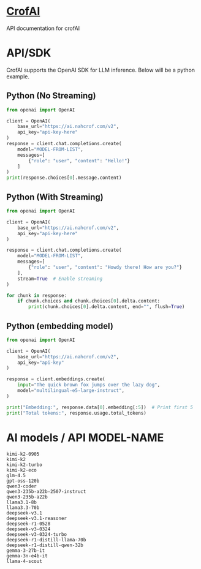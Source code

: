 # [CrofAI](https://ai.nahcrof.com/)
API documentation for crofAI
# API/SDK
CrofAI supports the OpenAI SDK for LLM inference. Below will be a python example.
## Python (No Streaming)
```python
from openai import OpenAI

client = OpenAI(
    base_url="https://ai.nahcrof.com/v2",
    api_key="api-key-here"
)
response = client.chat.completions.create(
    model="MODEL-FROM-LIST",
    messages=[
        {"role": "user", "content": "Hello!"}
    ]
)
print(response.choices[0].message.content)
```
## Python (With Streaming)
```python
from openai import OpenAI

client = OpenAI(
    base_url="https://ai.nahcrof.com/v2",
    api_key="api-key-here"
)

response = client.chat.completions.create(
    model="MODEL-FROM-LIST",
    messages=[
        {"role": "user", "content": "Howdy there! How are you?"}
    ],
    stream=True  # Enable streaming
)

for chunk in response:
    if chunk.choices and chunk.choices[0].delta.content:
        print(chunk.choices[0].delta.content, end="", flush=True)
```
## Python (embedding model)
```python
from openai import OpenAI

client = OpenAI(
    base_url="https://ai.nahcrof.com/v2",
    api_key="api-key"
)

response = client.embeddings.create(
    input="The quick brown fox jumps over the lazy dog",
    model="multilingual-e5-large-instruct",
)

print("Embedding:", response.data[0].embedding[:5])  # Print first 5
print("Total tokens:", response.usage.total_tokens)
```

# AI models / API MODEL-NAME
```
kimi-k2-0905
kimi-k2
kimi-k2-turbo
kimi-k2-eco
glm-4.5
gpt-oss-120b
qwen3-coder
qwen3-235b-a22b-2507-instruct
qwen3-235b-a22b
llama3.1-8b
llama3.3-70b
deepseek-v3.1
deepseek-v3.1-reasoner
deepseek-r1-0528
deepseek-v3-0324
deepseek-v3-0324-turbo
deepseek-r1-distill-llama-70b
deepseek-r1-distill-qwen-32b
gemma-3-27b-it
gemma-3n-e4b-it
llama-4-scout
```

